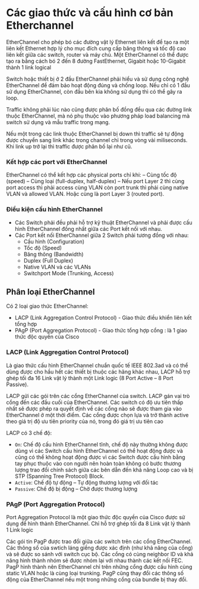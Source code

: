 # Các giao thức và cấu hình cơ bản Etherchannel

EtherChannel cho phép bó các đường vật lý Ethernet liên kết để tạo ra một liên kết Ethernet hợp lý cho mục đích cung cấp băng thông và tốc độ cao liên kết giữa các switch, router và máy chủ. Một EtherChannel có thể được tạo ra bằng cách bó 2 đến 8 đường FastEthernet, Gigabit hoặc 10-Gigabit thành 1 link logical

Switch hoặc thiết bị ở 2 đầu EtherChannel phải hiểu và sử dụng công nghệ EtherChannel để đảm bảo hoạt động đúng và chống loop. Nếu chỉ có 1 đầu sử dụng EtherChannel, còn đầu bên kia không sử dụng thì có thể gây ra loop.

Traffic không phải lúc nào cũng được phân bố đồng đều qua các đường link thuộc EtherChannel, mà nó phụ thuộc vào phương pháp load balancing mà switch sử dụng và mẫu traffic trong mạng.

Nếu một trong các link thuộc EtherChannel bị down thì traffic sẽ tự động được chuyển sang link khác trong channel chỉ trong vòng vài miliseconds. Khi link up trở lại thì traffic được phân bố lại như cũ.

### Kết hợp các port với EtherChannel

EtherChannel có thể kết hợp các physical ports chỉ khi:
– Cùng tốc độ (speed)
– Cùng loại (full-duplex, half-duplex)
– Nếu port Layer 2 thì cùng port access thì phải access cùng VLAN còn port trunk thì phải cùng native VLAN và allowed VLAN. Hoặc cùng là port Layer 3 (routed port).

### Điều kiện cấu hình EtherChannel
- Các Switch phải đều phải hỗ trợ kỹ thuật EtherChannel và phải được cấu hình EtherChannel đồng nhất giữa các Port kết nối với nhau.
- Các Port kết nối EtherChannel giữa 2 Switch phải tương đồng với nhau:
    - Cấu hình (Configuration)
    - Tốc độ (Speed)
    - Băng thông (Bandwidth)
    - Duplex (Full Duplex)
    - Native VLAN và các VLANs
    - Switchport Mode (Trunking, Access)

## Phân loại EtherChannel
Có 2 loại giao thức EtherChannel:
- LACP (Link Aggregation Control Protocol) - Giao thức điều khiển liên kết tổng hợp
- PAgP (Port Aggregation Protocol) - Giao thức tổng hợp cổng : là 1 giao thức độc quyền của Cisco

### LACP (Link Aggregation Control Protocol) 
Là giao thức cấu hình EtherChannel chuẩn quốc tế IEEE 802.3ad và có thể dùng được cho hầu hết các thiết bị thuộc các hãng khác nhau, LACP hỗ trợ ghép tối đa 16 Link vật lý thành một Link logic (8 Port Active – 8 Port Passive).

LACP gửi các gói trên các cổng EtherChannel của switch. LACP gán vai trò cổng đến các đầu cuối của EtherChannel. Các switch có độ ưu tiên thấp nhất sẽ được phép ra quyết định về các cổng nào sẽ được tham gia vào EtherChannel ở một thời điểm. Các cổng được chọn lựa và trở thành active theo giá trị độ ưu tiên priority của nó, trong đó giá trị ưu tiên cao

LACP có 3 chế độ:
- `On`: Chế độ cấu hình EtherChannel tĩnh, chế độ này thường không được dùng vì các Switch cấu hình EtherChannel có thể hoạt động được và cũng có thể không hoạt động được vì các Switch được cầu hình bằng tay phục thuộc vào con người nên hoàn toàn không có bước thương lượng trao đổi chính sách giữa các bên dẫn đến khả năng Loop cao và bị STP (Spanning Tree Protocol) Block.
- `Active`: Chế độ tự động – Tự động thương lượng với đối tác
- `Passive`: Chế độ bị động – Chờ được thương lượng

### PAgP (Port Aggregation Protocol)
Port Aggregation Protocol là một giao thức độc quyền của Cisco được sử dụng để hình thành EtherChannel. Chỉ hỗ trợ ghép tối đa 8 Link vật lý thành 1 Link logic

Các gói tin PagP được trao đổi giữa các switch trên các cổng EtherChannel. Các thông số của swtich láng giềng được xác định (như khả năng của cổng) và sẽ được so sánh với switch cục bộ. Các cổng có cùng neighbor ID và khả năng hình thành nhóm sẽ được nhóm lại với nhau thành các kết nối FEC. PagP hình thành nên EtherChannel chỉ trên những cổng được cấu hình cùng static VLAN hoặc là cùng loại trunking. PagP cũng thay đổi các thông số động của EtherChannel nếu một trong những cổng của bundle bị thay đổi.
